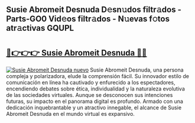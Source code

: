 ## Susie Abromeit Desnuda D𝚎sn𝚞dos filtr𝚊dos - Parts-GO0 Vid𝚎os filtr𝚊dos - N𝚞evas f𝚘tos atr𝚊ctivas GQUPL

# <h2><a href="http://mb9eiu.tromn.icu/?c=Susie+Abromeit+Desnuda">🔗👉👉👉 Susie Abromeit Desnuda 🔗🔗</a></h2>

[![Susie Abromeit Desnuda nuevo](https://i.imgur.com/pEAQMta.gif)](http://mb9eiu.tromn.icu/?c=Susie+Abromeit+Desnuda)
Susie Abromeit Desnuda, una persona compleja y polarizadora, elude la comprensión fácil. Su innovador estilo de comunicación en línea ha cautivado y enfurecido a los espectadores, encendiendo debates sobre ética, individualidad y la naturaleza evolutiva de las sociedades virtuales. Aunque se desconocen sus intenciones futuras, su impacto en el panorama digital es profundo. Armado con una dedicación inquebrantable y un atractivo innegable, el alcance de Susie Abromeit Desnuda en el mundo virtual es expansivo.
